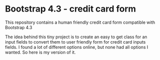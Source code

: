 # Bootstrap 4.3 - credit card form

This repository contains a human friendly credit card form compatible with Bootstrap 4.3

The idea behind this tiny project is to create an easy to get class for an input fields to convert them to user friendly form for credit card inputs fields. I found a lot of different options online, but none had all options I wanted. So here is my version of it.
